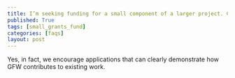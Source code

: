 ```yaml
---
title: I’m seeking funding for a small component of a larger project. Can I apply?
published: True
tags: [small_grants_fund]
categories: [faqs]
layout: post
---
```

<div class="content">
	<p>Yes, in fact, we encourage applications that can clearly demonstrate how GFW contributes to existing work.</p>
</div>